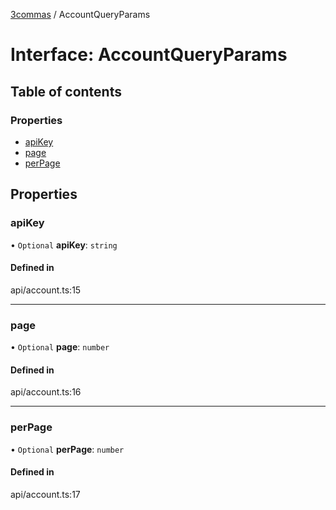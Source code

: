 [3commas](../README.md) / AccountQueryParams

# Interface: AccountQueryParams

## Table of contents

### Properties

- [apiKey](AccountQueryParams.md#apikey)
- [page](AccountQueryParams.md#page)
- [perPage](AccountQueryParams.md#perpage)

## Properties

### apiKey

• `Optional` **apiKey**: `string`

#### Defined in

api/account.ts:15

---

### page

• `Optional` **page**: `number`

#### Defined in

api/account.ts:16

---

### perPage

• `Optional` **perPage**: `number`

#### Defined in

api/account.ts:17
